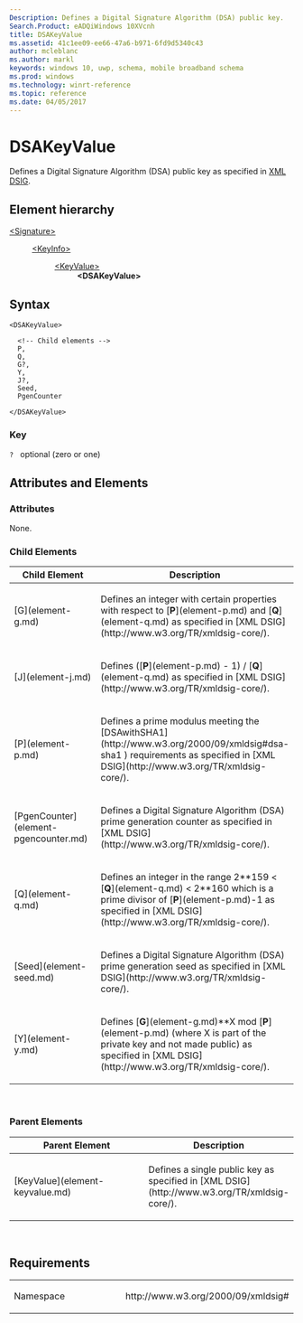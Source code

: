 ```yaml
---
Description: Defines a Digital Signature Algorithm (DSA) public key.
Search.Product: eADQiWindows 10XVcnh
title: DSAKeyValue
ms.assetid: 41c1ee09-ee66-47a6-b971-6fd9d5340c43
author: mcleblanc
ms.author: markl
keywords: windows 10, uwp, schema, mobile broadband schema
ms.prod: windows
ms.technology: winrt-reference
ms.topic: reference
ms.date: 04/05/2017
---
```


# DSAKeyValue


Defines a Digital Signature Algorithm (DSA) public key as specified in [XML DSIG](http://www.w3.org/TR/xmldsig-core/).

## Element hierarchy

<dl>
<dt><a href="element-signature.md">&lt;Signature&gt;</a></dt>
<dd>
<dl>
<dt><a href="element-keyinfo.md">&lt;KeyInfo&gt;</a></dt>
<dd>
<dl>
<dt><a href="element-keyvalue.md">&lt;KeyValue&gt;</a></dt>
<dd><b>&lt;DSAKeyValue&gt;</b></dd>
</dl>
</dd>
</dl>
</dd>
</dl>

## Syntax

``` syntax
<DSAKeyValue>

  <!-- Child elements -->
  P,
  Q,
  G?,
  Y,
  J?,
  Seed,
  PgenCounter

</DSAKeyValue>
```

### Key

`?`   optional (zero or one)

## Attributes and Elements


### Attributes

None.

### Child Elements

<table>
<colgroup>
<col width="50%" />
<col width="50%" />
</colgroup>
<thead>
<tr class="header">
<th>Child Element</th>
<th>Description</th>
</tr>
</thead>
<tbody>
<tr class="odd">
<td>[G](element-g.md)</td>
<td><p>Defines an integer with certain properties with respect to [<strong>P</strong>](element-p.md) and [<strong>Q</strong>](element-q.md) as specified in [XML DSIG](http://www.w3.org/TR/xmldsig-core/).</p></td>
</tr>
<tr class="even">
<td>[J](element-j.md)</td>
<td><p>Defines ([<strong>P</strong>](element-p.md) - 1) / [<strong>Q</strong>](element-q.md) as specified in [XML DSIG](http://www.w3.org/TR/xmldsig-core/).</p></td>
</tr>
<tr class="odd">
<td>[P](element-p.md)</td>
<td><p>Defines a prime modulus meeting the [DSAwithSHA1](http://www.w3.org/2000/09/xmldsig#dsa-sha1 ) requirements as specified in [XML DSIG](http://www.w3.org/TR/xmldsig-core/).</p></td>
</tr>
<tr class="even">
<td>[PgenCounter](element-pgencounter.md)</td>
<td><p>Defines a Digital Signature Algorithm (DSA) prime generation counter as specified in [XML DSIG](http://www.w3.org/TR/xmldsig-core/).</p></td>
</tr>
<tr class="odd">
<td>[Q](element-q.md)</td>
<td><p>Defines an integer in the range 2**159 &lt; [<strong>Q</strong>](element-q.md) &lt; 2**160 which is a prime divisor of [<strong>P</strong>](element-p.md)-1 as specified in [XML DSIG](http://www.w3.org/TR/xmldsig-core/).</p></td>
</tr>
<tr class="even">
<td>[Seed](element-seed.md)</td>
<td><p>Defines a Digital Signature Algorithm (DSA) prime generation seed as specified in [XML DSIG](http://www.w3.org/TR/xmldsig-core/).</p></td>
</tr>
<tr class="odd">
<td>[Y](element-y.md)</td>
<td><p>Defines [<strong>G</strong>](element-g.md)**X mod [<strong>P</strong>](element-p.md) (where X is part of the private key and not made public) as specified in [XML DSIG](http://www.w3.org/TR/xmldsig-core/).</p></td>
</tr>
</tbody>
</table>

 

### Parent Elements

<table>
<colgroup>
<col width="50%" />
<col width="50%" />
</colgroup>
<thead>
<tr class="header">
<th>Parent Element</th>
<th>Description</th>
</tr>
</thead>
<tbody>
<tr class="odd">
<td>[KeyValue](element-keyvalue.md)</td>
<td><p>Defines a single public key as specified in [XML DSIG](http://www.w3.org/TR/xmldsig-core/).</p></td>
</tr>
</tbody>
</table>

 

## Requirements

<table>
<colgroup>
<col width="50%" />
<col width="50%" />
</colgroup>
<tbody>
<tr class="odd">
<td><p>Namespace</p></td>
<td><p>http://www.w3.org/2000/09/xmldsig#</p></td>
</tr>
</tbody>
</table>

 

 



